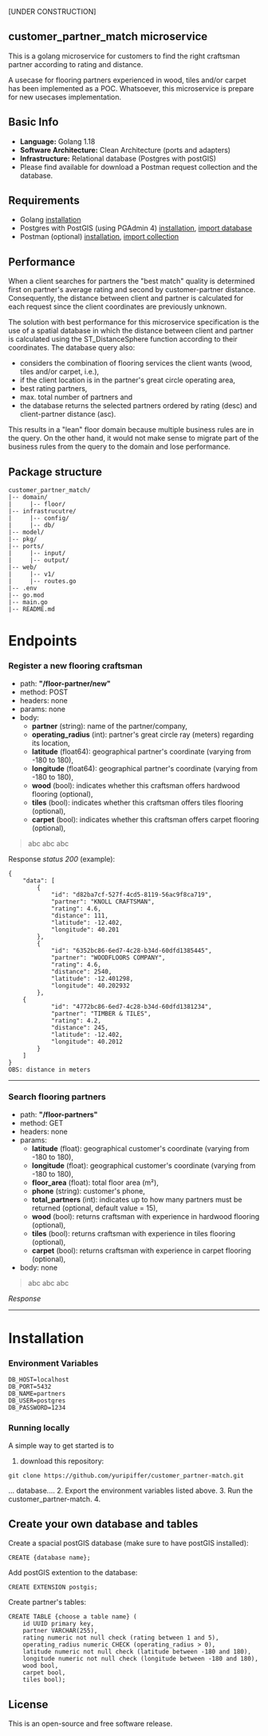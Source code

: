 [UNDER CONSTRUCTION]
## customer_partner_match microservice
This is a golang microservice for customers to find the right craftsman partner according to rating and distance.

A usecase for flooring partners experienced in wood, tiles and/or carpet has been implemented as a POC. Whatsoever, this microservice is prepare for new usecases implementation.


## Basic Info
- **Language:** Golang 1.18
- **Software Architecture:** Clean Architecture (ports and adapters)
- **Infrastructure:** Relational database (Postgres with postGIS)
- Please find available for download a Postman request collection and the database.

## Requirements
- Golang [installation](https://www.youtube.com/watch?v=0dnTNElroug)
- Postgres with PostGIS (using PGAdmin 4) [installation](https://www.youtube.com/watch?v=LhKj-_-CCfY), [import database](https://www.youtube.com/watch?v=C30q5i1e9KE)
- Postman (optional) [installation](https://www.youtube.com/watch?v=3eHJkcA8mTs), [import collection](https://www.youtube.com/watch?v=bzquMXmCLUQ)

## Performance
When a client searches for partners the "best match" quality is determined first on
partner's average rating and second by customer-partner distance. Consequently, the distance between client and partner is calculated for each request since the client coordinates are previously unknown.

The solution with best performance for this microservice specification is the use of a spatial database in which the distance between client and partner is calculated using the ST_DistanceSphere function according to their coordinates. The database query also:
- considers the combination of flooring services the client wants (wood, tiles and/or carpet, i.e.),
- if the client location is in the partner's great circle operating area,
- best rating partners,
- max. total number of partners and
- the database returns the selected partners ordered by rating (desc) and client-partner distance (asc).

This results in a "lean" floor domain because multiple business rules are in the query. On the other hand, it would not make sense to migrate part of the business rules from the query to the domain and lose performance.

## Package structure
```
customer_partner_match/
|-- domain/
|     |-- floor/ 
|-- infrastrucutre/
|     |-- config/ 
|     |-- db/ 
|-- model/
|-- pkg/
|-- ports/
|     |-- input/
|     |-- output/
|-- web/
|     |-- v1/
|     |-- routes.go
|-- .env
|-- go.mod
|-- main.go
|-- README.md
```

# Endpoints
### Register a new flooring craftsman
- path: **"/floor-partner/new"**
- method: POST
- headers: none
- params: none
- body: 
  - **partner** (string): name of the partner/company,
  - **operating_radius** (int): partner's great circle ray (meters) regarding its location,
  - **latitude** (float64): geographical partner's coordinate (varying from -180 to 180),
  - **longitude** (float64): geographical partner's coordinate (varying from -180 to 180),
  - **wood** (bool): indicates whether this craftsman offers hardwood flooring (optional),
  - **tiles** (bool): indicates whether this craftsman offers tiles flooring (optional),
  - **carpet** (bool): indicates whether this craftsman offers carpet flooring (optional),


> abc abc abc

Response
*status 200* (example):
```
{
    "data": [
        {
            "id": "d82ba7cf-527f-4cd5-8119-56ac9f8ca719",
            "partner": "KNOLL CRAFTSMAN",
            "rating": 4.6,
            "distance": 111,
            "latitude": -12.402,
            "longitude": 40.201
        },
        {
            "id": "6352bc86-6ed7-4c28-b34d-60dfd1385445",
            "partner": "WOODFLOORS COMPANY",
            "rating": 4.6,
            "distance": 2540,
            "latitude": -12.401298,
            "longitude": 40.202932
        },
	{
            "id": "4772bc86-6ed7-4c28-b34d-60dfd1381234",
            "partner": "TIMBER & TILES",
            "rating": 4.2,
            "distance": 245,
            "latitude": -12.402,
            "longitude": 40.2012
        }
    ]
}
OBS: distance in meters
```

-----
### Search flooring partners
- path: **"/floor-partners"**
- method: GET
- headers: none
- params:
  - **latitude** (float): geographical customer's coordinate (varying from -180 to 180),
  - **longitude** (float): geographical customer's coordinate (varying from -180 to 180),
  - **floor_area** (float): total floor area (m²),
  - **phone** (string): customer's phone,
  - **total_partners** (int): indicates up to how many partners must be returned (optional, default value = 15),
  - **wood** (bool): returns craftsman with experience in hardwood flooring (optional),
  - **tiles** (bool): returns craftsman with experience in tiles flooring (optional),
  - **carpet** (bool): returns craftsman with experience in carpet flooring (optional),
- body: none

> abc abc abc

*Response*

-----


# Installation
### Environment Variables
```azure
DB_HOST=localhost
DB_PORT=5432
DB_NAME=partners
DB_USER=postgres
DB_PASSWORD=1234
```
### Running locally
A simple way to get started is to 
1. download this repository:
```
git clone https://github.com/yuripiffer/customer_partner-match.git
```
... database....
2. Export the environment variables listed above.
3. Run the customer_partner-match.
4. 

## Create your own database and tables

Create a spacial postGIS database (make sure to have postGIS installed):
```azure
CREATE {database name};
```

Add postGIS extention to the database:
```azure
CREATE EXTENSION postgis;
```

Create partner's tables:
```azure
CREATE TABLE {choose a table name} (
	id UUID primary key, 
	partner VARCHAR(255),
	rating numeric not null check (rating between 1 and 5), 
	operating_radius numeric CHECK (operating_radius > 0), 
	latitude numeric not null check (latitude between -180 and 180), 
	longitude numeric not null check (longitude between -180 and 180), 
	wood bool, 
	carpet bool, 
	tiles bool);
```

## License
This is an open-source and free software release.

